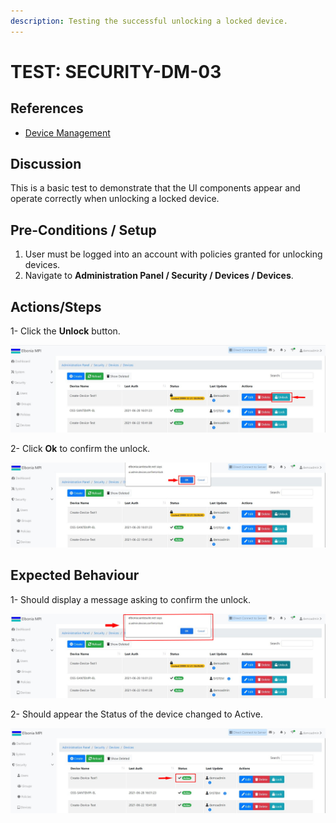```yaml
---
description: Testing the successful unlocking a locked device.
---
```


# TEST: SECURITY-DM-03

## References

* [Device Management](broken-reference)

## Discussion

This is a basic test to demonstrate that the UI components appear and operate correctly when unlocking a locked device.

## **Pre-Conditions / Setup**

1. User must be logged into an account with policies granted for unlocking devices.
2. Navigate to **Administration Panel / Security / Devices / Devices**.

## Actions/Steps

1- Click the **Unlock** button.

![](<../../../../../../../../.gitbook/assets/8 (3).jpg>)

2- Click  **Ok** to confirm the unlock.

![](<../../../../../../../../.gitbook/assets/9 (2).jpg>)

## Expected Behaviour

1- Should display a message asking to confirm the unlock.

![](<../../../../../../../../.gitbook/assets/9 (1).jpg>)

2-  Should appear the Status of the device changed to Active.

![](<../../../../../../../../.gitbook/assets/10 (4).jpg>)

